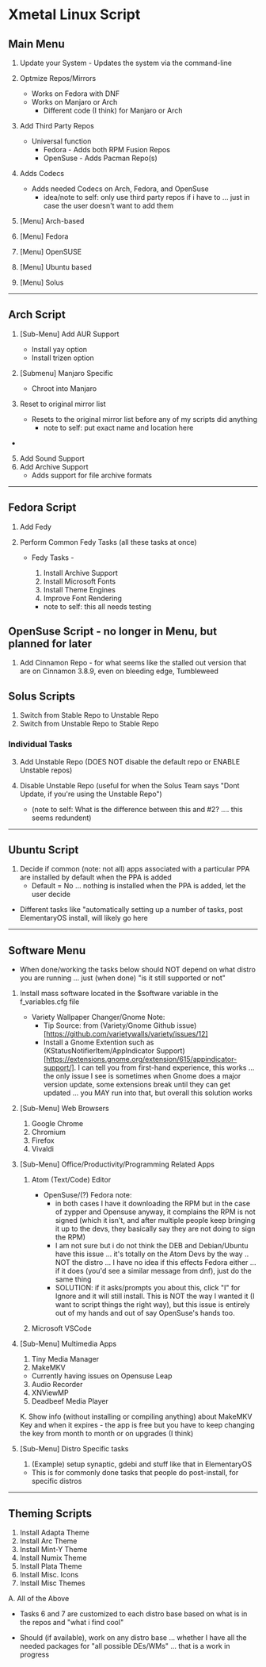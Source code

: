 # Xmetal Linux Script

## Main Menu 
1.   Update your System
    - Updates the system via the command-line
  
2.  Optmize Repos/Mirrors
    - Works on Fedora with DNF
    - Works on Manjaro or Arch
      - Different code (I think) for Manjaro or Arch 
  
3. Add Third Party Repos
   - Universal function
     - Fedora - Adds both RPM Fusion Repos 
     - OpenSuse - Adds Pacman Repo(s)

4.  Adds Codecs
    - Adds needed Codecs on Arch, Fedora, and OpenSuse
      - idea/note to self: only use third party repos if i have to ... just in case the user doesn't want to add them

5.  [Menu] Arch-based
6.  [Menu] Fedora
7.  [Menu] OpenSUSE
8.  [Menu] Ubuntu based
9.  [Menu] Solus

--- 
## Arch Script

1. [Sub-Menu] Add AUR Support 
    - Install yay option
    - Install trizen option
2. [Submenu] Manjaro Specific
    - Chroot into Manjaro 
  
3.  Reset to original mirror list
    - Resets to the original mirror list before any of my scripts did anything 
      - note to self: put exact name and location here 
- 
5. Add Sound Support
6. Add Archive Support
    - Adds support for file archive formats 

--- 

## Fedora Script

1. Add Fedy
   
2. Perform Common Fedy Tasks (all these tasks at once)
    - Fedy Tasks -
      1. Install Archive Support
      2. Install Microsoft Fonts
      3. Install Theme Engines
      4. Improve Font Rendering

      - note to self: this all needs testing 


## OpenSuse Script - no longer in Menu, but planned for later 

1. Add Cinnamon Repo - for what seems like the stalled out version that are on Cinnamon 3.8.9, even on bleeding edge, Tumbleweed 

## Solus Scripts 

1.  Switch from Stable Repo to Unstable Repo
2.  Switch from Unstable Repo to Stable Repo

### Individual Tasks

3. Add Unstable Repo (DOES NOT disable the default repo or ENABLE Unstable repos)

4. Disable Unstable Repo (useful for when the Solus Team says "Dont Update, if you're using the Unstable Repo")
   - (note to self: What is the difference between this and #2? .... this seems redundent)

---
## Ubuntu Script

1. Decide if common (note: not all) apps associated with a particular PPA are installed by default when the PPA is added
    - Default = No ... nothing is installed when the PPA is added, let the user decide

- Different tasks like "automatically setting up a number of tasks, post ElementaryOS install, will likely go here

--- 
## Software Menu 
- When done/working the tasks below should NOT depend on what distro you are running ... just (when done) "is it still supported or not" 


1. Install mass software located in the $software variable in the f_variables.cfg file 
    - Variety Wallpaper Changer/Gnome Note: 
        - Tip Source: from (Variety/Gnome Github issue)[https://github.com/varietywalls/variety/issues/12]
        - Install a Gnome Extention such as (KStatusNotifierItem/AppIndicator Support)[https://extensions.gnome.org/extension/615/appindicator-support/].  I can tell you from first-hand experience, this works ... the only issue I see is sometimes when Gnome does a major version update, some extensions break until they can get updated ... you MAY run into that, but overall this solution works 

2. [Sub-Menu] Web Browsers 
   1. Google Chrome
   2. Chromium
   3. Firefox
   4. Vivaldi 

3. [Sub-Menu] Office/Productivity/Programming Related Apps
   1. Atom (Text/Code) Editor
        - OpenSuse/(?) Fedora note: 
            - in both cases I have it downloading the RPM but in the case of zypper and Opensuse anyway, it complains the RPM is not signed (which it isn't, and after multiple people keep bringing it up to the devs, they basically say they are not doing to sign the RPM)
            - I am not sure but i do not think the DEB and Debian/Ubuntu have this issue ... it's totally on the Atom Devs by the way .. NOT the distro ... I have no idea if this effects Fedora either ... if it does (you'd see a similar message from dnf), just do the same thing 
            - SOLUTION: if it asks/prompts you about this, click "I" for Ignore and it will still install.  This is NOT the way I wanted it (I want to script things the right way), but this issue is entirely out of my hands and out of say OpenSuse's hands too.

   2. Microsoft VSCode

4. [Sub-Menu] Multimedia Apps
   1. Tiny Media Manager 
   2. MakeMKV
    -  Currently having issues on Opensuse Leap 
   3. Audio Recorder 
   4. XNViewMP 
   5. Deadbeef Media Player 

    K. Show info (without installing or compiling anything) about MakeMKV Key and when it expires
        - the app is free but you have to keep changing the key from month to month or on upgrades (I think)

5. [Sub-Menu] Distro Specific tasks
   1. (Example) setup synaptic, gdebi and stuff like that in ElementaryOS
   
   - This is for commonly done tasks that people do post-install, for specific distros 

--- 
## Theming Scripts 

1. Install Adapta Theme
2. Install Arc Theme
3. Install Mint-Y Theme
4. Install Numix Theme
5. Install Plata Theme
6. Install Misc. Icons
7. Install Misc Themes 

A. All of the Above

- Tasks 6 and 7 are customized to each distro base based on what is in the repos and "what i find cool" 

- Should (if available), work on any distro base ... whether I have all the needed packages for "all possible DEs/WMs" ... that is a work in progress